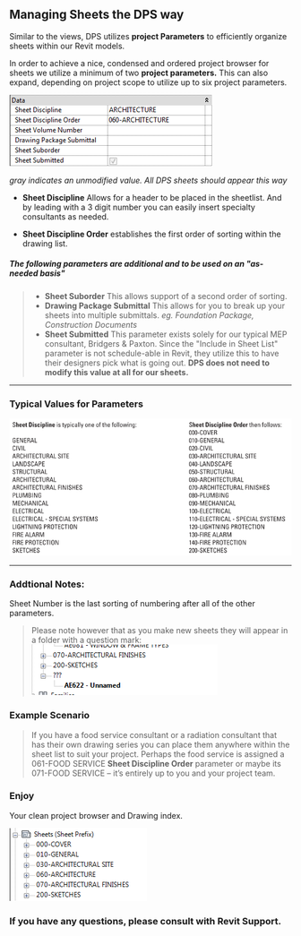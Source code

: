## Managing Sheets the DPS way

Similar to the views, DPS utilizes **project Parameters** to efficiently organize sheets within our Revit models.

In order to achieve a nice, condensed and ordered project browser for sheets we utilize a minimum of two **project parameters.** This can also expand, depending on project scope to utilize up to six project parameters.

 ![View Parameters](images/4-1/00-sheetParams.png)

 *gray indicates an unmodified value. All DPS sheets should appear this way*

* **Sheet Discipline** Allows for a header to be placed in the sheetlist. And by leading with a 3 digit number you can easily insert specialty consultants as needed.

* **Sheet Discipline Order** establishes the first order of
sorting within the drawing list.
##### The following parameters are additional and to be used on an "as-needed basis"
>* **Sheet Suborder** This allows support of a second order of sorting.
>* **Drawing Package Submittal** This allows for you to break up your sheets into multiple submittals. *eg. Foundation Package, Construction Documents*
>* **Sheet Submitted** This parameter exists solely for our typical MEP consultant, Bridgers & Paxton. Since the "Include in Sheet List" parameter is not schedule-able in Revit, they utilize this to have their designers pick what is going out. **DPS does not need to modify this value at all for our sheets.**

---
### Typical Values for Parameters

![Typical Values](images/4-1/01-dataSample.png)

---
### Addtional Notes:
Sheet Number is the last sorting of numbering after all of the other parameters.

>Please note however that as you make new sheets they will appear in a folder with a question mark:
![Unsorted](images/4-1/02-questionMark.png)

### Example Scenario
>If you have a food service consultant or a radiation consultant that has their own drawing series you can place them anywhere within the sheet list to suit your project. Perhaps the food service is assigned a 061-FOOD SERVICE **Sheet Discipline Order** parameter or maybe its 071-FOOD SERVICE – it’s entirely up to you and your project team.

### Enjoy
Your clean project browser and Drawing index.

![Sorted](images/4-1/03-projectBrowserSheets.png)

### If you have any questions, please consult with Revit Support.

